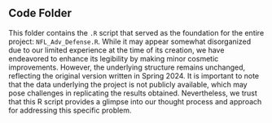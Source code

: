 ## Code Folder

This folder contains the `.R` script that served as the foundation for the entire project: `NFL_Adv_Defense.R`. While it may appear somewhat disorganized due to our limited experience at the time of its creation, we have endeavored to enhance its legibility by making minor cosmetic improvements. However, the underlying structure remains unchanged, reflecting the original version written in Spring 2024.
It is important to note that the data underlying the project is not publicly available, which may pose challenges in replicating the results obtained. Nevertheless, we trust that this R script provides a glimpse into our thought process and approach for addressing this specific problem.
